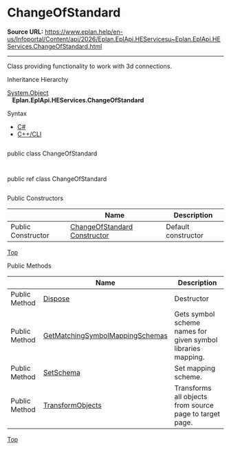 # ChangeOfStandard

**Source URL:** https://www.eplan.help/en-us/Infoportal/Content/api/2026/Eplan.EplApi.HEServicesu~Eplan.EplApi.HEServices.ChangeOfStandard.html

---

Class providing functionality to work with 3d connections.

Inheritance Hierarchy

[System.Object](#)  
   **Eplan.EplApi.HEServices.ChangeOfStandard**

Syntax

- [C#](#i-syntax-CS)
- [C++/CLI](#i-syntax-CPP2005)

```
```
public class ChangeOfStandard
```
```

```
```
public ref class ChangeOfStandard
```
```



Public Constructors

|  | Name | Description |
| --- | --- | --- |
| Public Constructor | [ChangeOfStandard Constructor](Eplan.EplApi.HEServicesu~Eplan.EplApi.HEServices.ChangeOfStandard~_ctor.html) | Default constructor |

[Top](#top)




Public Methods

|  | Name | Description |
| --- | --- | --- |
| Public Method | [Dispose](Eplan.EplApi.HEServicesu~Eplan.EplApi.HEServices.ChangeOfStandard~Dispose().html) | Destructor |
| Public Method | [GetMatchingSymbolMappingSchemas](Eplan.EplApi.HEServicesu~Eplan.EplApi.HEServices.ChangeOfStandard~GetMatchingSymbolMappingSchemas.html) | Gets symbol scheme names for given symbol libraries mapping. |
| Public Method | [SetSchema](Eplan.EplApi.HEServicesu~Eplan.EplApi.HEServices.ChangeOfStandard~SetSchema.html) | Set mapping scheme. |
| Public Method | [TransformObjects](Eplan.EplApi.HEServicesu~Eplan.EplApi.HEServices.ChangeOfStandard~TransformObjects.html) | Transforms all objects from source page to target page. |

[Top](#top)
